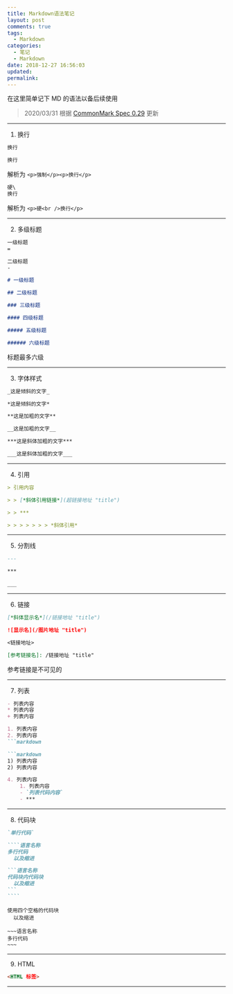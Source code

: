 ```yaml
---
title: Markdown语法笔记
layout: post
comments: true
tags:
  - Markdown
categories:
  - 笔记
  - Markdown
date: 2018-12-27 16:56:03
updated:
permalink:
---
```


在这里简单记下 MD 的语法以备后续使用

> 2020/03/31 根据 [CommonMark Spec 0.29](https://spec.commonmark.org/0.29/) 更新

<!-- more -->

---

1. 换行
```markdown
换行

换行
```

解析为 `<p>强制</p><p>换行</p>`

```markdown
硬\
换行
```

解析为 `<p>硬<br />换行</p>`

---

2. 多级标题

```markdown
一级标题
=

二级标题
-
```

```markdown
# 一级标题

## 二级标题

### 三级标题

#### 四级标题

##### 五级标题

###### 六级标题
```

标题最多六级

---

3. 字体样式

```markdown
_这是倾斜的文字_

*这是倾斜的文字*  

**这是加粗的文字**

__这是加粗的文字__  

***这是斜体加粗的文字***  

___这是斜体加粗的文字___ 

```

---

4. 引用

```markdown
> 引用内容

> > [*斜体引用链接*](超链接地址 "title")

> > ***

> > > > > > > *斜体引用*
```

---

5. 分割线

```markdown
---
```

```markdown
***
```

```markdown
___
```

---

6. 链接

```markdown
[*斜体显示名*](/链接地址 "title")
```

```markdown
![显示名](/图片地址 "title")
```

```markdown
<链接地址>
```

```markdown
[参考链接名]: /链接地址 "title"
```

参考链接是不可见的

---

7. 列表

```markdown
- 列表内容
* 列表内容
+ 列表内容
```

```markdown
1. 列表内容
2. 列表内容
```markdown

```markdown
1) 列表内容
2) 列表内容
```

```markdown
4. 列表内容
    1. 列表内容
    - `列表代码内容`
    - ***
```

---
 8. 代码块

```markdown
`单行代码`
```

`````markdown
````语言名称
多行代码
  以及缩进

```语言名称
代码块内代码块
  以及缩进
```
````
`````

    使用四个空格的代码块
      以及缩进

```
~~~语言名称
多行代码
~~~
```

---

9. HTML

```markdown
<HTML 标签>
```

---